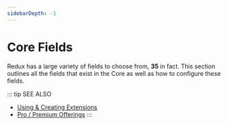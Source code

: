 ```yaml
---
sidebarDepth: -1
---
```


# Core Fields

Redux has a large variety of fields to choose from, **35** in fact. This section outlines all the fields that 
exist in the Core as well as how to configure these fields.

::: tip SEE ALSO
- [Using & Creating Extensions](../guides/basics/using-extensions.md)
- [Pro / Premium Offerings](../premium)
:::

